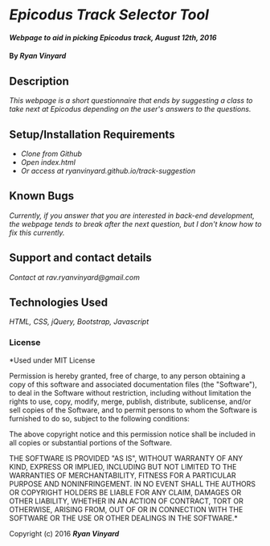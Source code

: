 # _Epicodus Track Selector Tool_

#### _Webpage to aid in picking Epicodus track, August 12th, 2016_

#### By _**Ryan Vinyard**_

## Description

_This webpage is a short questionnaire that ends by suggesting a class to take next at Epicodus depending on the user's answers to the questions._

## Setup/Installation Requirements

* _Clone from Github_
* _Open index.html_
* _Or access at ryanvinyard.github.io/track-suggestion_

## Known Bugs

_Currently, if you answer that you are interested in back-end development, the webpage tends to break after the next question, but I don't know how to fix this currently._

## Support and contact details

_Contact at rav.ryanvinyard@gmail.com_

## Technologies Used

_HTML, CSS, jQuery, Bootstrap, Javascript_

### License

*Used under MIT License

Permission is hereby granted, free of charge, to any person obtaining a copy of this software and associated documentation files (the "Software"), to deal in the Software without restriction, including without limitation the rights to use, copy, modify, merge, publish, distribute, sublicense, and/or sell copies of the Software, and to permit persons to whom the Software is furnished to do so, subject to the following conditions:

The above copyright notice and this permission notice shall be included in all copies or substantial portions of the Software.

THE SOFTWARE IS PROVIDED "AS IS", WITHOUT WARRANTY OF ANY KIND, EXPRESS OR IMPLIED, INCLUDING BUT NOT LIMITED TO THE WARRANTIES OF MERCHANTABILITY, FITNESS FOR A PARTICULAR PURPOSE AND NONINFRINGEMENT. IN NO EVENT SHALL THE AUTHORS OR COPYRIGHT HOLDERS BE LIABLE FOR ANY CLAIM, DAMAGES OR OTHER LIABILITY, WHETHER IN AN ACTION OF CONTRACT, TORT OR OTHERWISE, ARISING FROM, OUT OF OR IN CONNECTION WITH THE SOFTWARE OR THE USE OR OTHER DEALINGS IN THE SOFTWARE.*

Copyright (c) 2016 **_Ryan Vinyard_**
